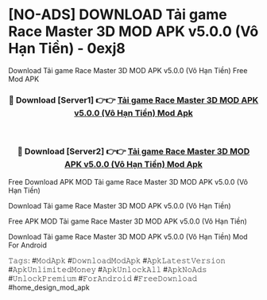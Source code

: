 # [NO-ADS] DOWNLOAD Tải game Race Master 3D MOD APK v5.0.0 (Vô Hạn Tiền) - 0exj8
Download Tải game Race Master 3D MOD APK v5.0.0 (Vô Hạn Tiền) Free Mod APK

<div align="center">
<h3>🔴 Download [Server1] 👉👉 <a href="https://apk-comot.site?title=Tải_game_Race_Master_3D_MOD_APK_v5.0.0_(Vô_Hạn_Tiền)">Tải game Race Master 3D MOD APK v5.0.0 (Vô Hạn Tiền) Mod Apk</a></h3><br>

<h3>🔴 Download [Server2] 👉👉 <a href="https://apk-comot.site?title=Tải_game_Race_Master_3D_MOD_APK_v5.0.0_(Vô_Hạn_Tiền)">Tải game Race Master 3D MOD APK v5.0.0 (Vô Hạn Tiền) Mod Apk</a></h3>
</div>


Free Download APK MOD Tải game Race Master 3D MOD APK v5.0.0 (Vô Hạn Tiền)

Download Tải game Race Master 3D MOD APK v5.0.0 (Vô Hạn Tiền) 

Free APK MOD Tải game Race Master 3D MOD APK v5.0.0 (Vô Hạn Tiền) 

Download Tải game Race Master 3D MOD APK v5.0.0 (Vô Hạn Tiền) Mod For Android

𝚃𝚊𝚐𝚜: #𝙼𝚘𝚍𝙰𝚙𝚔 #𝙳𝚘𝚠𝚗𝚕𝚘𝚊𝚍𝙼𝚘𝚍𝙰𝚙𝚔 #𝙰𝚙𝚔𝙻𝚊𝚝𝚎𝚜𝚝𝚅𝚎𝚛𝚜𝚒𝚘𝚗 #𝙰𝚙𝚔𝚄𝚗𝚕𝚒𝚖𝚒𝚝𝚎𝚍𝙼𝚘𝚗𝚎𝚢 #𝙰𝚙𝚔𝚄𝚗𝚕𝚘𝚌𝚔𝙰𝚕𝚕 #𝙰𝚙𝚔𝙽𝚘𝙰𝚍𝚜 #𝚄𝚗𝚕𝚘𝚌𝚔𝙿𝚛𝚎𝚖𝚒𝚞𝚖 #𝙵𝚘𝚛𝙰𝚗𝚍𝚛𝚘𝚒𝚍 #𝙵𝚛𝚎𝚎𝙳𝚘𝚠𝚗𝚕𝚘𝚊𝚍 #home_design_mod_apk
